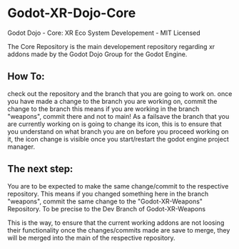 # Godot-XR-Dojo-Core
Godot Dojo - Core: XR Eco System Developement - MIT Licensed

The Core Repository is the main developement repository regarding xr addons made by the Godot Dojo Group for the Godot Engine.

###
How To:
---------
check out the repository and the branch that you are going to work on.
once you have made a change to the branch you are working on, commit the change to the branch
this means if you are working in the branch "weapons", commit there and not to main!
As a failsave the branch that you are currently working on is going to change its icon, this is to ensure that you understand on what branch you are on before you proceed working on it, the icon change is visible once you start/restart the godot engine project manager.
###
The next step:
---------
You are to be expected to make the same change/commit to the respective repository.
This means if you changed something here in the branch "weapons", commit the same change to the "Godot-XR-Weapons" Repository.
To be precise to the Dev Branch of Godot-XR-Weapons

This is the way, to ensure that the current working addons are not loosing their functionality
once the changes/commits made are save to merge, they will be merged into the main of the respective repository.
